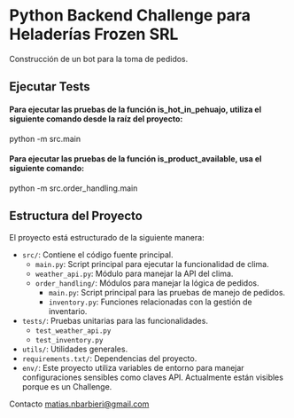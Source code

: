 # Python Backend Challenge para Heladerías Frozen SRL
Construcción de un bot para la toma de pedidos.

## Ejecutar Tests

#### Para ejecutar las pruebas de la función is_hot_in_pehuajo, utiliza el siguiente comando desde la raíz del proyecto:
python -m src.main

#### Para ejecutar las pruebas de la función is_product_available, usa el siguiente comando:
python -m src.order_handling.main

## Estructura del Proyecto
El proyecto está estructurado de la siguiente manera:

* `src/`: Contiene el código fuente principal.
  * `main.py`: Script principal para ejecutar la funcionalidad de clima.
  * `weather_api.py`: Módulo para manejar la API del clima.
  * `order_handling/`: Módulos para manejar la lógica de pedidos.
    * `main.py`: Script principal para las pruebas de manejo de pedidos.
    * `inventory.py`: Funciones relacionadas con la gestión de inventario.
* `tests/`: Pruebas unitarias para las funcionalidades.
  * `test_weather_api.py`
  * `test_inventory.py`
* `utils/`: Utilidades generales.
* `requirements.txt/`: Dependencias del proyecto.
* `env/`: Este proyecto utiliza variables de entorno para manejar configuraciones sensibles como claves API. Actualmente están visibles porque es un Challenge.



Contacto
matias.nbarbieri@gmail.com

